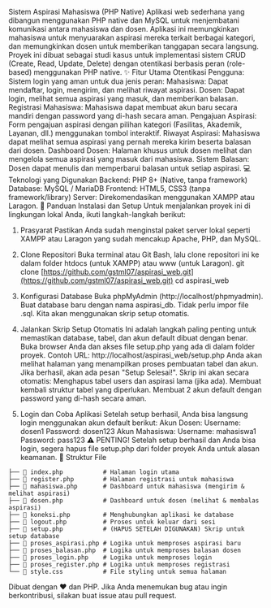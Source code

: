 Sistem Aspirasi Mahasiswa (PHP Native)
Aplikasi web sederhana yang dibangun menggunakan PHP native dan MySQL untuk menjembatani komunikasi antara mahasiswa dan dosen. Aplikasi ini memungkinkan mahasiswa untuk menyuarakan aspirasi mereka terkait berbagai kategori, dan memungkinkan dosen untuk memberikan tanggapan secara langsung.
Proyek ini dibuat sebagai studi kasus untuk implementasi sistem CRUD (Create, Read, Update, Delete) dengan otentikasi berbasis peran (role-based) menggunakan PHP native.
✨ Fitur Utama
Otentikasi Pengguna: Sistem login yang aman untuk dua jenis peran:
Mahasiswa: Dapat mendaftar, login, mengirim, dan melihat riwayat aspirasi.
Dosen: Dapat login, melihat semua aspirasi yang masuk, dan memberikan balasan.
Registrasi Mahasiswa: Mahasiswa dapat membuat akun baru secara mandiri dengan password yang di-hash secara aman.
Pengajuan Aspirasi: Form pengajuan aspirasi dengan pilihan kategori (Fasilitas, Akademik, Layanan, dll.) menggunakan tombol interaktif.
Riwayat Aspirasi: Mahasiswa dapat melihat semua aspirasi yang pernah mereka kirim beserta balasan dari dosen.
Dashboard Dosen: Halaman khusus untuk dosen melihat dan mengelola semua aspirasi yang masuk dari mahasiswa.
Sistem Balasan: Dosen dapat menulis dan memperbarui balasan untuk setiap aspirasi.
💻 Teknologi yang Digunakan
Backend: PHP 8+ (Native, tanpa framework)
Database: MySQL / MariaDB
Frontend: HTML5, CSS3 (tanpa framework/library)
Server: Direkomendasikan menggunakan XAMPP atau Laragon.
🚀 Panduan Instalasi dan Setup
Untuk menjalankan proyek ini di lingkungan lokal Anda, ikuti langkah-langkah berikut:
1. Prasyarat
Pastikan Anda sudah menginstal paket server lokal seperti XAMPP atau Laragon yang sudah mencakup Apache, PHP, dan MySQL.
2. Clone Repositori
Buka terminal atau Git Bash, lalu clone repositori ini ke dalam folder htdocs (untuk XAMPP) atau www (untuk Laragon).
git clone [https://github.com/gstml07/aspirasi_web.git](https://github.com/gstml07/aspirasi_web.git)
cd aspirasi_web


3. Konfigurasi Database
Buka phpMyAdmin (http://localhost/phpmyadmin).
Buat database baru dengan nama aspirasi_db.
Tidak perlu impor file .sql. Kita akan menggunakan skrip setup otomatis.
4. Jalankan Skrip Setup Otomatis
Ini adalah langkah paling penting untuk memastikan database, tabel, dan akun default dibuat dengan benar.
Buka browser Anda dan akses file setup.php yang ada di dalam folder proyek.
Contoh URL: http://localhost/aspirasi_web/setup.php
Anda akan melihat halaman yang menampilkan proses pembuatan tabel dan akun. Jika berhasil, akan ada pesan "Setup Selesai!".
Skrip ini akan secara otomatis:
Menghapus tabel users dan aspirasi lama (jika ada).
Membuat kembali struktur tabel yang diperlukan.
Membuat 2 akun default dengan password yang di-hash secara aman.
5. Login dan Coba Aplikasi
Setelah setup berhasil, Anda bisa langsung login menggunakan akun default berikut:
Akun Dosen:
Username: dosen1
Password: dosen123
Akun Mahasiswa:
Username: mahasiswa1
Password: pass123
⚠️ PENTING!
Setelah setup berhasil dan Anda bisa login, segera hapus file setup.php dari folder proyek Anda untuk alasan keamanan.
📂 Struktur File
```
├── 📄 index.php           # Halaman login utama
├── 📄 register.php        # Halaman registrasi untuk mahasiswa
├── 📄 mahasiswa.php       # Dashboard untuk mahasiswa (mengirim & melihat aspirasi)
├── 📄 dosen.php           # Dashboard untuk dosen (melihat & membalas aspirasi)
├── 📄 koneksi.php         # Menghubungkan aplikasi ke database
├── 📄 logout.php          # Proses untuk keluar dari sesi
├── 📄 setup.php           # (HAPUS SETELAH DIGUNAKAN) Skrip untuk setup database
├── 📄 proses_aspirasi.php # Logika untuk memproses aspirasi baru
├── 📄 proses_balasan.php  # Logika untuk memproses balasan dosen
├── 📄 proses_login.php    # Logika untuk memproses login
├── 📄 proses_register.php # Logika untuk memproses registrasi
└── 🎨 style.css           # File styling untuk semua halaman
```

Dibuat dengan ❤️ dan PHP. Jika Anda menemukan bug atau ingin berkontribusi, silakan buat issue atau pull request.
